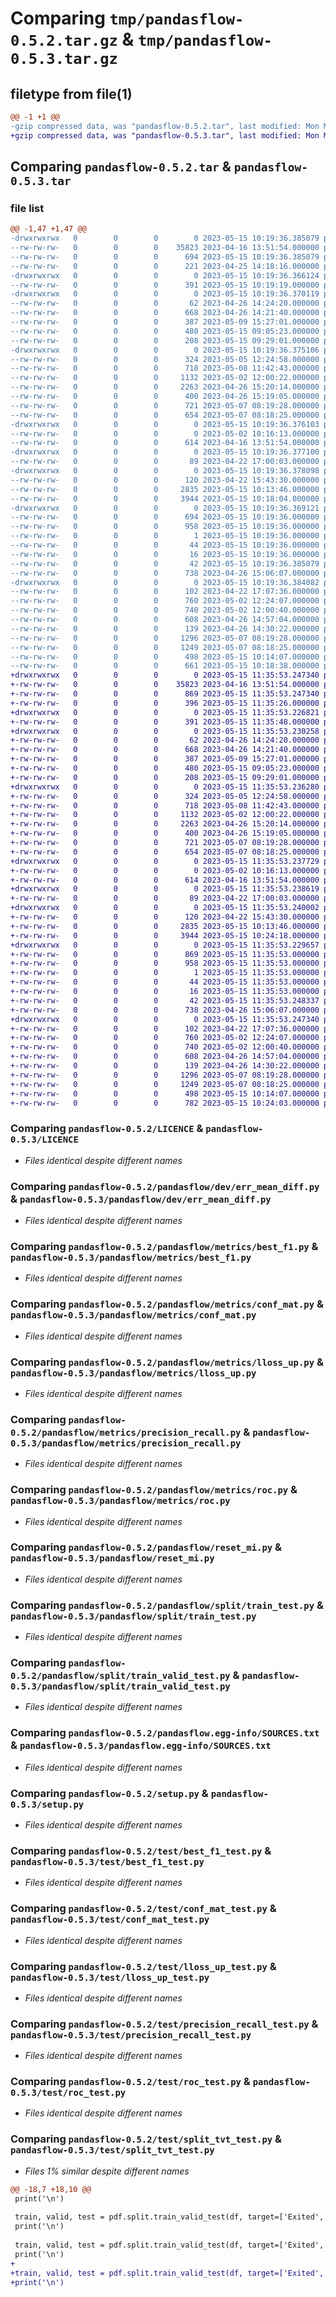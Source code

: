 # Comparing `tmp/pandasflow-0.5.2.tar.gz` & `tmp/pandasflow-0.5.3.tar.gz`

## filetype from file(1)

```diff
@@ -1 +1 @@
-gzip compressed data, was "pandasflow-0.5.2.tar", last modified: Mon May 15 10:19:36 2023, max compression
+gzip compressed data, was "pandasflow-0.5.3.tar", last modified: Mon May 15 11:35:53 2023, max compression
```

## Comparing `pandasflow-0.5.2.tar` & `pandasflow-0.5.3.tar`

### file list

```diff
@@ -1,47 +1,47 @@
-drwxrwxrwx   0        0        0        0 2023-05-15 10:19:36.385079 pandasflow-0.5.2/
--rw-rw-rw-   0        0        0    35823 2023-04-16 13:51:54.000000 pandasflow-0.5.2/LICENCE
--rw-rw-rw-   0        0        0      694 2023-05-15 10:19:36.385079 pandasflow-0.5.2/PKG-INFO
--rw-rw-rw-   0        0        0      221 2023-04-25 14:18:16.000000 pandasflow-0.5.2/README.md
-drwxrwxrwx   0        0        0        0 2023-05-15 10:19:36.366124 pandasflow-0.5.2/pandasflow/
--rw-rw-rw-   0        0        0      391 2023-05-15 10:19:19.000000 pandasflow-0.5.2/pandasflow/__init__.py
-drwxrwxrwx   0        0        0        0 2023-05-15 10:19:36.370119 pandasflow-0.5.2/pandasflow/dev/
--rw-rw-rw-   0        0        0       62 2023-04-26 14:24:20.000000 pandasflow-0.5.2/pandasflow/dev/__init__.py
--rw-rw-rw-   0        0        0      668 2023-04-26 14:21:40.000000 pandasflow-0.5.2/pandasflow/dev/err_mean_diff.py
--rw-rw-rw-   0        0        0      387 2023-05-09 15:27:01.000000 pandasflow-0.5.2/pandasflow/get_import.py
--rw-rw-rw-   0        0        0      480 2023-05-15 09:05:23.000000 pandasflow-0.5.2/pandasflow/get_psql.py
--rw-rw-rw-   0        0        0      208 2023-05-15 09:29:01.000000 pandasflow-0.5.2/pandasflow/get_sqlt.py
-drwxrwxrwx   0        0        0        0 2023-05-15 10:19:36.375106 pandasflow-0.5.2/pandasflow/metrics/
--rw-rw-rw-   0        0        0      324 2023-05-05 12:24:58.000000 pandasflow-0.5.2/pandasflow/metrics/__init__.py
--rw-rw-rw-   0        0        0      718 2023-05-08 11:42:43.000000 pandasflow-0.5.2/pandasflow/metrics/best_f1.py
--rw-rw-rw-   0        0        0     1132 2023-05-02 12:00:22.000000 pandasflow-0.5.2/pandasflow/metrics/conf_mat.py
--rw-rw-rw-   0        0        0     2263 2023-04-26 15:20:14.000000 pandasflow-0.5.2/pandasflow/metrics/lloss_up.py
--rw-rw-rw-   0        0        0      400 2023-04-26 15:19:05.000000 pandasflow-0.5.2/pandasflow/metrics/mean_error.py
--rw-rw-rw-   0        0        0      721 2023-05-07 08:19:28.000000 pandasflow-0.5.2/pandasflow/metrics/precision_recall.py
--rw-rw-rw-   0        0        0      654 2023-05-07 08:18:25.000000 pandasflow-0.5.2/pandasflow/metrics/roc.py
-drwxrwxrwx   0        0        0        0 2023-05-15 10:19:36.376103 pandasflow-0.5.2/pandasflow/model/
--rw-rw-rw-   0        0        0        0 2023-05-02 10:16:13.000000 pandasflow-0.5.2/pandasflow/model/__init__.py
--rw-rw-rw-   0        0        0      614 2023-04-16 13:51:54.000000 pandasflow-0.5.2/pandasflow/reset_mi.py
-drwxrwxrwx   0        0        0        0 2023-05-15 10:19:36.377100 pandasflow-0.5.2/pandasflow/services/
--rw-rw-rw-   0        0        0       89 2023-04-22 17:00:03.000000 pandasflow-0.5.2/pandasflow/services/__init__.py
-drwxrwxrwx   0        0        0        0 2023-05-15 10:19:36.378098 pandasflow-0.5.2/pandasflow/split/
--rw-rw-rw-   0        0        0      120 2023-04-22 15:43:30.000000 pandasflow-0.5.2/pandasflow/split/__init__.py
--rw-rw-rw-   0        0        0     2835 2023-05-15 10:13:46.000000 pandasflow-0.5.2/pandasflow/split/train_test.py
--rw-rw-rw-   0        0        0     3944 2023-05-15 10:18:04.000000 pandasflow-0.5.2/pandasflow/split/train_valid_test.py
-drwxrwxrwx   0        0        0        0 2023-05-15 10:19:36.369121 pandasflow-0.5.2/pandasflow.egg-info/
--rw-rw-rw-   0        0        0      694 2023-05-15 10:19:36.000000 pandasflow-0.5.2/pandasflow.egg-info/PKG-INFO
--rw-rw-rw-   0        0        0      958 2023-05-15 10:19:36.000000 pandasflow-0.5.2/pandasflow.egg-info/SOURCES.txt
--rw-rw-rw-   0        0        0        1 2023-05-15 10:19:36.000000 pandasflow-0.5.2/pandasflow.egg-info/dependency_links.txt
--rw-rw-rw-   0        0        0       44 2023-05-15 10:19:36.000000 pandasflow-0.5.2/pandasflow.egg-info/requires.txt
--rw-rw-rw-   0        0        0       16 2023-05-15 10:19:36.000000 pandasflow-0.5.2/pandasflow.egg-info/top_level.txt
--rw-rw-rw-   0        0        0       42 2023-05-15 10:19:36.385079 pandasflow-0.5.2/setup.cfg
--rw-rw-rw-   0        0        0      738 2023-04-26 15:06:07.000000 pandasflow-0.5.2/setup.py
-drwxrwxrwx   0        0        0        0 2023-05-15 10:19:36.384082 pandasflow-0.5.2/test/
--rw-rw-rw-   0        0        0      102 2023-04-22 17:07:36.000000 pandasflow-0.5.2/test/__init__.py
--rw-rw-rw-   0        0        0      760 2023-05-02 12:24:07.000000 pandasflow-0.5.2/test/best_f1_test.py
--rw-rw-rw-   0        0        0      740 2023-05-02 12:00:40.000000 pandasflow-0.5.2/test/conf_mat_test.py
--rw-rw-rw-   0        0        0      608 2023-04-26 14:57:04.000000 pandasflow-0.5.2/test/lloss_up_test.py
--rw-rw-rw-   0        0        0      139 2023-04-26 14:30:22.000000 pandasflow-0.5.2/test/mean_error_test.py
--rw-rw-rw-   0        0        0     1296 2023-05-07 08:19:28.000000 pandasflow-0.5.2/test/precision_recall_test.py
--rw-rw-rw-   0        0        0     1249 2023-05-07 08:18:25.000000 pandasflow-0.5.2/test/roc_test.py
--rw-rw-rw-   0        0        0      498 2023-05-15 10:14:07.000000 pandasflow-0.5.2/test/split_tt_test.py
--rw-rw-rw-   0        0        0      661 2023-05-15 10:18:38.000000 pandasflow-0.5.2/test/split_tvt_test.py
+drwxrwxrwx   0        0        0        0 2023-05-15 11:35:53.247340 pandasflow-0.5.3/
+-rw-rw-rw-   0        0        0    35823 2023-04-16 13:51:54.000000 pandasflow-0.5.3/LICENCE
+-rw-rw-rw-   0        0        0      869 2023-05-15 11:35:53.247340 pandasflow-0.5.3/PKG-INFO
+-rw-rw-rw-   0        0        0      396 2023-05-15 11:35:26.000000 pandasflow-0.5.3/README.md
+drwxrwxrwx   0        0        0        0 2023-05-15 11:35:53.226821 pandasflow-0.5.3/pandasflow/
+-rw-rw-rw-   0        0        0      391 2023-05-15 11:35:48.000000 pandasflow-0.5.3/pandasflow/__init__.py
+drwxrwxrwx   0        0        0        0 2023-05-15 11:35:53.230258 pandasflow-0.5.3/pandasflow/dev/
+-rw-rw-rw-   0        0        0       62 2023-04-26 14:24:20.000000 pandasflow-0.5.3/pandasflow/dev/__init__.py
+-rw-rw-rw-   0        0        0      668 2023-04-26 14:21:40.000000 pandasflow-0.5.3/pandasflow/dev/err_mean_diff.py
+-rw-rw-rw-   0        0        0      387 2023-05-09 15:27:01.000000 pandasflow-0.5.3/pandasflow/get_import.py
+-rw-rw-rw-   0        0        0      480 2023-05-15 09:05:23.000000 pandasflow-0.5.3/pandasflow/get_psql.py
+-rw-rw-rw-   0        0        0      208 2023-05-15 09:29:01.000000 pandasflow-0.5.3/pandasflow/get_sqlt.py
+drwxrwxrwx   0        0        0        0 2023-05-15 11:35:53.236280 pandasflow-0.5.3/pandasflow/metrics/
+-rw-rw-rw-   0        0        0      324 2023-05-05 12:24:58.000000 pandasflow-0.5.3/pandasflow/metrics/__init__.py
+-rw-rw-rw-   0        0        0      718 2023-05-08 11:42:43.000000 pandasflow-0.5.3/pandasflow/metrics/best_f1.py
+-rw-rw-rw-   0        0        0     1132 2023-05-02 12:00:22.000000 pandasflow-0.5.3/pandasflow/metrics/conf_mat.py
+-rw-rw-rw-   0        0        0     2263 2023-04-26 15:20:14.000000 pandasflow-0.5.3/pandasflow/metrics/lloss_up.py
+-rw-rw-rw-   0        0        0      400 2023-04-26 15:19:05.000000 pandasflow-0.5.3/pandasflow/metrics/mean_error.py
+-rw-rw-rw-   0        0        0      721 2023-05-07 08:19:28.000000 pandasflow-0.5.3/pandasflow/metrics/precision_recall.py
+-rw-rw-rw-   0        0        0      654 2023-05-07 08:18:25.000000 pandasflow-0.5.3/pandasflow/metrics/roc.py
+drwxrwxrwx   0        0        0        0 2023-05-15 11:35:53.237729 pandasflow-0.5.3/pandasflow/model/
+-rw-rw-rw-   0        0        0        0 2023-05-02 10:16:13.000000 pandasflow-0.5.3/pandasflow/model/__init__.py
+-rw-rw-rw-   0        0        0      614 2023-04-16 13:51:54.000000 pandasflow-0.5.3/pandasflow/reset_mi.py
+drwxrwxrwx   0        0        0        0 2023-05-15 11:35:53.238619 pandasflow-0.5.3/pandasflow/services/
+-rw-rw-rw-   0        0        0       89 2023-04-22 17:00:03.000000 pandasflow-0.5.3/pandasflow/services/__init__.py
+drwxrwxrwx   0        0        0        0 2023-05-15 11:35:53.240002 pandasflow-0.5.3/pandasflow/split/
+-rw-rw-rw-   0        0        0      120 2023-04-22 15:43:30.000000 pandasflow-0.5.3/pandasflow/split/__init__.py
+-rw-rw-rw-   0        0        0     2835 2023-05-15 10:13:46.000000 pandasflow-0.5.3/pandasflow/split/train_test.py
+-rw-rw-rw-   0        0        0     3944 2023-05-15 10:24:18.000000 pandasflow-0.5.3/pandasflow/split/train_valid_test.py
+drwxrwxrwx   0        0        0        0 2023-05-15 11:35:53.229657 pandasflow-0.5.3/pandasflow.egg-info/
+-rw-rw-rw-   0        0        0      869 2023-05-15 11:35:53.000000 pandasflow-0.5.3/pandasflow.egg-info/PKG-INFO
+-rw-rw-rw-   0        0        0      958 2023-05-15 11:35:53.000000 pandasflow-0.5.3/pandasflow.egg-info/SOURCES.txt
+-rw-rw-rw-   0        0        0        1 2023-05-15 11:35:53.000000 pandasflow-0.5.3/pandasflow.egg-info/dependency_links.txt
+-rw-rw-rw-   0        0        0       44 2023-05-15 11:35:53.000000 pandasflow-0.5.3/pandasflow.egg-info/requires.txt
+-rw-rw-rw-   0        0        0       16 2023-05-15 11:35:53.000000 pandasflow-0.5.3/pandasflow.egg-info/top_level.txt
+-rw-rw-rw-   0        0        0       42 2023-05-15 11:35:53.248337 pandasflow-0.5.3/setup.cfg
+-rw-rw-rw-   0        0        0      738 2023-04-26 15:06:07.000000 pandasflow-0.5.3/setup.py
+drwxrwxrwx   0        0        0        0 2023-05-15 11:35:53.247340 pandasflow-0.5.3/test/
+-rw-rw-rw-   0        0        0      102 2023-04-22 17:07:36.000000 pandasflow-0.5.3/test/__init__.py
+-rw-rw-rw-   0        0        0      760 2023-05-02 12:24:07.000000 pandasflow-0.5.3/test/best_f1_test.py
+-rw-rw-rw-   0        0        0      740 2023-05-02 12:00:40.000000 pandasflow-0.5.3/test/conf_mat_test.py
+-rw-rw-rw-   0        0        0      608 2023-04-26 14:57:04.000000 pandasflow-0.5.3/test/lloss_up_test.py
+-rw-rw-rw-   0        0        0      139 2023-04-26 14:30:22.000000 pandasflow-0.5.3/test/mean_error_test.py
+-rw-rw-rw-   0        0        0     1296 2023-05-07 08:19:28.000000 pandasflow-0.5.3/test/precision_recall_test.py
+-rw-rw-rw-   0        0        0     1249 2023-05-07 08:18:25.000000 pandasflow-0.5.3/test/roc_test.py
+-rw-rw-rw-   0        0        0      498 2023-05-15 10:14:07.000000 pandasflow-0.5.3/test/split_tt_test.py
+-rw-rw-rw-   0        0        0      782 2023-05-15 10:24:03.000000 pandasflow-0.5.3/test/split_tvt_test.py
```

### Comparing `pandasflow-0.5.2/LICENCE` & `pandasflow-0.5.3/LICENCE`

 * *Files identical despite different names*

### Comparing `pandasflow-0.5.2/pandasflow/dev/err_mean_diff.py` & `pandasflow-0.5.3/pandasflow/dev/err_mean_diff.py`

 * *Files identical despite different names*

### Comparing `pandasflow-0.5.2/pandasflow/metrics/best_f1.py` & `pandasflow-0.5.3/pandasflow/metrics/best_f1.py`

 * *Files identical despite different names*

### Comparing `pandasflow-0.5.2/pandasflow/metrics/conf_mat.py` & `pandasflow-0.5.3/pandasflow/metrics/conf_mat.py`

 * *Files identical despite different names*

### Comparing `pandasflow-0.5.2/pandasflow/metrics/lloss_up.py` & `pandasflow-0.5.3/pandasflow/metrics/lloss_up.py`

 * *Files identical despite different names*

### Comparing `pandasflow-0.5.2/pandasflow/metrics/precision_recall.py` & `pandasflow-0.5.3/pandasflow/metrics/precision_recall.py`

 * *Files identical despite different names*

### Comparing `pandasflow-0.5.2/pandasflow/metrics/roc.py` & `pandasflow-0.5.3/pandasflow/metrics/roc.py`

 * *Files identical despite different names*

### Comparing `pandasflow-0.5.2/pandasflow/reset_mi.py` & `pandasflow-0.5.3/pandasflow/reset_mi.py`

 * *Files identical despite different names*

### Comparing `pandasflow-0.5.2/pandasflow/split/train_test.py` & `pandasflow-0.5.3/pandasflow/split/train_test.py`

 * *Files identical despite different names*

### Comparing `pandasflow-0.5.2/pandasflow/split/train_valid_test.py` & `pandasflow-0.5.3/pandasflow/split/train_valid_test.py`

 * *Files identical despite different names*

### Comparing `pandasflow-0.5.2/pandasflow.egg-info/SOURCES.txt` & `pandasflow-0.5.3/pandasflow.egg-info/SOURCES.txt`

 * *Files identical despite different names*

### Comparing `pandasflow-0.5.2/setup.py` & `pandasflow-0.5.3/setup.py`

 * *Files identical despite different names*

### Comparing `pandasflow-0.5.2/test/best_f1_test.py` & `pandasflow-0.5.3/test/best_f1_test.py`

 * *Files identical despite different names*

### Comparing `pandasflow-0.5.2/test/conf_mat_test.py` & `pandasflow-0.5.3/test/conf_mat_test.py`

 * *Files identical despite different names*

### Comparing `pandasflow-0.5.2/test/lloss_up_test.py` & `pandasflow-0.5.3/test/lloss_up_test.py`

 * *Files identical despite different names*

### Comparing `pandasflow-0.5.2/test/precision_recall_test.py` & `pandasflow-0.5.3/test/precision_recall_test.py`

 * *Files identical despite different names*

### Comparing `pandasflow-0.5.2/test/roc_test.py` & `pandasflow-0.5.3/test/roc_test.py`

 * *Files identical despite different names*

### Comparing `pandasflow-0.5.2/test/split_tvt_test.py` & `pandasflow-0.5.3/test/split_tvt_test.py`

 * *Files 1% similar despite different names*

```diff
@@ -18,7 +18,10 @@
 print('\n')
 
 train, valid, test = pdf.split.train_valid_test(df, target=['Exited', 'Age'], stratify='Exited')
 print('\n')
 
 train, valid, test = pdf.split.train_valid_test(df, target=['Exited', 'Age'], stratify='Exited', round_=3)
 print('\n')
+
+train, valid, test = pdf.split.train_valid_test(df, target=['Exited', 'Age'], stratify='Exited', round_=1)
+print('\n')
```

